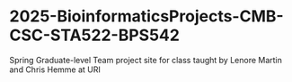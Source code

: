 # 2025-BioinformaticsProjects-CMB-CSC-STA522-BPS542
Spring Graduate-level Team project site for class taught by Lenore Martin and Chris Hemme at URI
